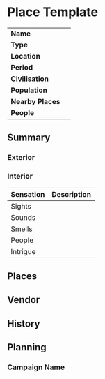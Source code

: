 # Place Template

|||
| --- | --- |
| **Name** | | place.4
| **Type** | |
| **Location** | |
| **Period** | | *Delete if not current day*
| **Civilisation** | | *Delete if not settlement*
| **Population** | | *Delete if not settlement*
| **Nearby Places** | |
| **People** | |

## Summary

### Exterior

### Interior

| Sensation | Description |
| ---- | --- |
| Sights | |
| Sounds | |
| Smells | |
| People | |
| Intrigue | |

## Places

## Vendor

## History

## Planning

### Campaign Name
